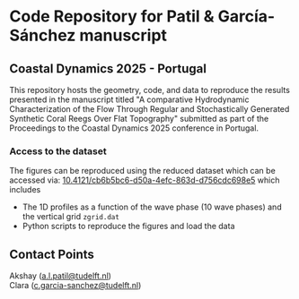 # Code Repository for Patil & García-Sánchez manuscript
## Coastal Dynamics 2025 - Portugal

This repository hosts the geometry, code, and data to reproduce the results presented in the manuscript titled "A comparative Hydrodynamic Characterization of the Flow Through Regular and Stochastically Generated Synthetic Coral Reegs Over Flat Topography" submitted as part of the Proceedings to the Coastal Dynamics 2025 conference in Portugal.

### Access to the dataset

The figures can be reproduced using the reduced dataset which can be accessed via: [10.4121/cb6b5bc6-d50a-4efc-863d-d756cdc698e5](10.4121/cb6b5bc6-d50a-4efc-863d-d756cdc698e5) which includes
- The 1D profiles as a function of the wave phase (10 wave phases) and the vertical grid `zgrid.dat`
- Python scripts to reproduce the figures and load the data

## Contact Points
Akshay (a.l.patil@tudelft.nl)  
Clara (c.garcia-sanchez@tudelft.nl)
